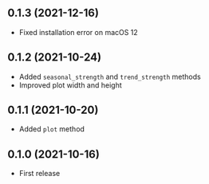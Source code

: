 ## 0.1.3 (2021-12-16)

- Fixed installation error on macOS 12

## 0.1.2 (2021-10-24)

- Added `seasonal_strength` and `trend_strength` methods
- Improved plot width and height

## 0.1.1 (2021-10-20)

- Added `plot` method

## 0.1.0 (2021-10-16)

- First release
